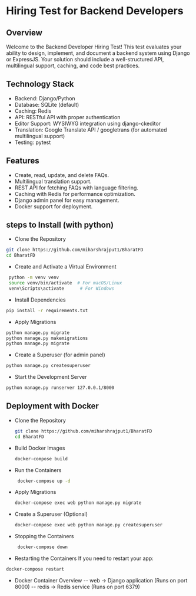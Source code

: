 # Hiring Test for Backend Developers

## Overview

Welcome to the Backend Developer Hiring Test! This test evaluates your ability to design, implement, and document a backend system using Django or ExpressJS. Your solution should include a well-structured API, multilingual support, caching, and code best practices.

## Technology Stack
- Backend: Django/Python
- Database: SQLite (default)
- Caching: Redis 
- API: RESTful API with proper authentication
- Editor Support: WYSIWYG integration using django-ckeditor
- Translation: Google Translate API / googletrans (for automated multilingual support)
- Testing: pytest

## Features
- Create, read, update, and delete FAQs.
- Multilingual translation support.
- REST API for fetching FAQs with language filtering.
- Caching with Redis for performance optimization.
- Django admin panel for easy management.
- Docker support for deployment.


## steps to Install (with python)
- Clone the Repository
```bash
git clone https://github.com/miharshrajput1/BharatFD
cd BharatFD
```
- Create and Activate a Virtual Environment
```bash
 python -m venv venv
 source venv/bin/activate  # For macOS/Linux
 venv\Scripts\activate      # For Windows
 ```
- Install Dependencies
```bash
pip install -r requirements.txt
 ```

- Apply Migrations
```bash
python manage.py migrate
python manage.py makemigrations
python manage.py migrate
 ```

- Create a Superuser (for admin panel)
```bash
python manage.py createsuperuser
 ```

- Start the Development Server
```bash
python manage.py runserver 127.0.0.1/8000
```


## Deployment with Docker
- Clone the Repository
  ```bash
  git clone https://github.com/miharshrajput1/BharatFD
  cd BharatFD
  ```
- Build Docker Images
  ```bash
  docker-compose build
  ```
- Run the Containers
  ```bash
   docker-compose up -d
  ```
- Apply Migrations
  ```bash
  docker-compose exec web python manage.py migrate
  ```
- Create a Superuser (Optional)
  ```bash
  docker-compose exec web python manage.py createsuperuser
  ```


- Stopping the Containers
  ```bash
   docker-compose down
  ```

- Restarting the Containers
If you need to restart your app:
```bash
docker-compose restart
```

- Docker Container Overview
-- web → Django application (Runs on port 8000)
-- redis → Redis service (Runs on port 6379)

  


